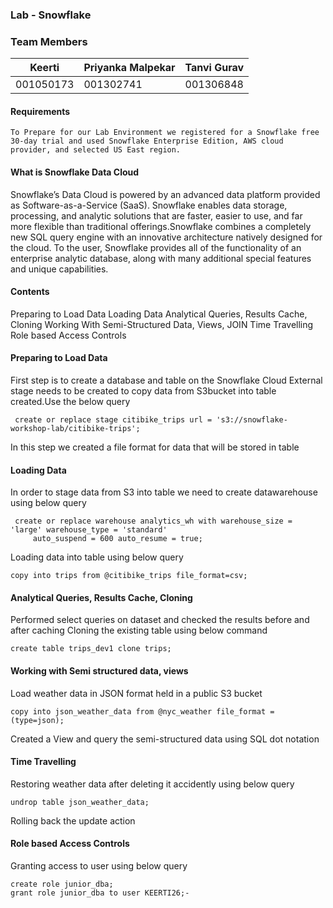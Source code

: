 ### Lab - Snowflake 

### Team Members
Keerti | Priyanka Malpekar | Tanvi Gurav
--- | --- | --- |
001050173 | 001302741 | 001306848

#### Requirements

```
To Prepare for our Lab Environment we registered for a Snowflake free 30-day trial and used Snowflake Enterprise Edition, AWS cloud provider, and selected US East region.
```
#### What is Snowflake Data Cloud
Snowflake’s Data Cloud is powered by an advanced data platform provided as Software-as-a-Service (SaaS). Snowflake enables data storage, processing, and analytic solutions 
that are faster, easier to use, and far more flexible than traditional offerings.Snowflake combines a completely new SQL query engine with an innovative architecture natively 
designed for the cloud. To the user, Snowflake provides all of the functionality of an enterprise analytic database, along with many additional special features and unique 
capabilities.


#### Contents
Preparing to Load Data
Loading Data
Analytical Queries, Results Cache, Cloning
Working With Semi-Structured Data, Views, JOIN
Time Travelling
Role based Access Controls

#### Preparing to Load Data
First step is to create a database and table on the Snowflake Cloud
External stage needs to be created to copy data from S3bucket into table created.Use the below query
   ```
    create or replace stage citibike_trips url = 's3://snowflake-workshop-lab/citibike-trips';
   ```
In this step we created a file format for data that will be stored in table

#### Loading Data
In order to stage data from S3 into table we need to create datawarehouse using below query
```   
 create or replace warehouse analytics_wh with warehouse_size = 'large' warehouse_type = 'standard' 
     auto_suspend = 600 auto_resume = true;
```
Loading data into table using below query
```    
copy into trips from @citibike_trips file_format=csv;
```

#### Analytical Queries, Results Cache, Cloning
Performed select queries on dataset and checked the results before and after caching
Cloning the existing table using below command
```     
create table trips_dev1 clone trips;
```

#### Working with Semi structured data, views
Load weather data in JSON format held in a public S3 bucket
```     
copy into json_weather_data from @nyc_weather file_format = (type=json);
```
Created a View and query the semi-structured data using SQL dot notation

#### Time Travelling
Restoring weather data after deleting it accidently using below query
```     
undrop table json_weather_data;
```
Rolling back the update action

#### Role based Access Controls
Granting access to user using below query
```
create role junior_dba;
grant role junior_dba to user KEERTI26;-
```





